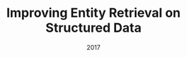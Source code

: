 ---
title: "Improving Entity Retrieval on Structured Data"
collection: publications
permalink: /publication/2017-DBLP_journals_corr_FetahuGD17
date: 2017
venue: 'nan'
---